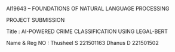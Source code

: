 AI19643 – FOUNDATIONS OF NATURAL LANGUAGE PROCESSING
 
PROJECT SUBMISSION 

Title : AI-POWERED CRIME CLASSIFICATION USING LEGAL-BERT

Name & Reg NO : Thusheel S 221501163
		Dhanus D 221501502
